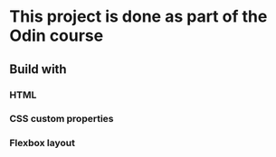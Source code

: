 # This project is done as part of the Odin course

## Build with

### HTML

### CSS custom properties

### Flexbox layout
